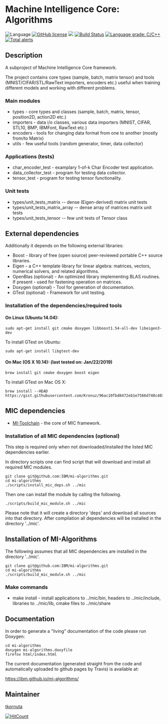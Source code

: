 # Machine Intelligence Core: Algorithms

![Language](https://img.shields.io/badge/language-C%2B%2B-blue.svg)
[![GitHub license](https://img.shields.io/github/license/IBM/mi-toolchain.svg)](https://github.com/IBM/mi-toolchain/blob/master/LICENSE)
![](https://img.shields.io/github/release/IBM/mi-algorithms.svg)
[![Build Status](https://travis-ci.com/IBM/mi-algorithms.svg?branch=master)](https://travis-ci.com/IBM/mi-algorithms)
[![Language grade: C/C++](https://img.shields.io/lgtm/grade/cpp/g/IBM/mi-algorithms.svg?logo=lgtm&logoWidth=18)](https://lgtm.com/projects/g/IBM/mi-algorithms/context:cpp)
[![Total alerts](https://img.shields.io/lgtm/alerts/g/IBM/mi-algorithms.svg?logo=lgtm&logoWidth=18)](https://lgtm.com/projects/g/IBM/mi-algorithms/alerts/)

## Description

A subproject of Machine Intelligence Core framework.

The project contains core types (sample, batch, matrix tensor) and tools (MNIST/CIFAR/STL/RawText importers, encoders etc.) useful when training different models and working with different problems.

### Main modules

   * types - core types and classes (sample, batch, matrix, tensor, position2D, action2D etc.)
   * importers - data i/o classes, various data importers (MNIST, CIFAR, STL10, BMP, IBMFont, RawText etc.)
   * encoders - tools for changing data format from one to another (mostly from/to Matrix)
   * utils - few useful tools (random generator, timer, data collector)

### Applications (tests)

   * char_encoder_test - examplary 1-of-k Char Encoder test application.
   * data_collector_test - program for testing data collector.
   * tensor_test - program for testing tensor functionality.

### Unit tests

   *  types/unit_tests_matrix -- dense (Eigen-derived) matrix unit tests
   *  types/unit_tests_matrix_array -- dense array of matrices matrix unit tests
   *  types/unit_tests_tensor -- few unit tests of Tensor class


## External dependencies

Additionally it depends on the following external libraries:
   * Boost - library of free (open source) peer-reviewed portable C++ source libraries.
   * Eigen - a C++ template library for linear algebra: matrices, vectors, numerical solvers, and related algorithms.
   * OpenBlas (optional) - An optimized library implementing BLAS routines. If present - used for fastening operation on matrices.
   * Doxygen (optional) - Tool for generation of documentation.
   * GTest (optional) - Framework for unit testing.

### Installation of the dependencies/required tools

#### On Linux (Ubuntu 14.04):

    sudo apt-get install git cmake doxygen libboost1.54-all-dev libeigen3-dev

To install GTest on Ubuntu:

    sudo apt-get install libgtest-dev

#### On Mac (OS X 10.14): (last tested on: Jan/22/2019)

    brew install git cmake doxygen boost eigen

To install GTest on Mac OS X:

    brew install --HEAD https://gist.githubusercontent.com/Kronuz/96ac10fbd8472eb1e7566d740c4034f8/raw/gtest.rb

## MIC dependencies

   * [MI-Toolchain](https://github.com/IBM/mi-toolchain) - the core of MIC framework.

### Installation of all MIC dependencies (optional)

This step is required only when not downloaded/installed the listed MIC dependencies earlier.

In directory scripts one can find script that will download and install all required MIC modules.

    git clone git@github.com:IBM/mi-algorithms.git
    cd mi-algorithms
    ./scripts/install_mic_deps.sh ../mic

Then one can install the module by calling the following.

    ./scripts/build_mic_module.sh ../mic

Please note that it will create a directory 'deps' and download all sources into that directory.
After compilation all dependencies will be installed in the directory '../mic'.

## Installation of MI-Algorithms

The following assumes that all MIC dependencies are installed in the directory '../mic'.

    git clone git@github.com:IBM/mi-algorithms.git
    cd mi-algorithms
    ./scripts/build_mic_module.sh ../mic

### Make commands

   * make install - install applications to ../mic/bin, headers to ../mic/include, libraries to ../mic/lib, cmake files to ../mic/share

## Documentation

In order to generate a "living" documentation of the code please run Doxygen:

    cd mi-algorithms
    doxygen mi-algorithms.doxyfile
    firefox html/index.html

The current documentation (generated straight from the code and automatically uploaded to github pages by Travis) is available at:

https://ibm.github.io/mi-algorithms/

## Maintainer

[tkornuta](http://github.com/tkornut)

[![HitCount](http://hits.dwyl.io/tkornut/ibm/mi-algorithms.svg)](http://hits.dwyl.io/tkornut/ibm/mi-algorithms)